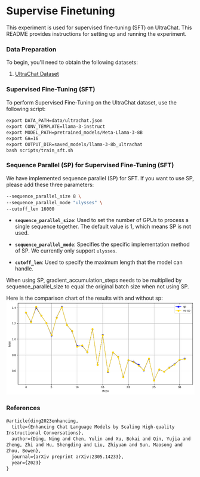 # Supervise Finetuning

This experiment is used for supervised fine-tuning (SFT) on UltraChat. This README provides instructions for setting up and running the experiment.

### Data Preparation

To begin, you'll need to obtain the following datasets:

1. [UltraChat Dataset](https://huggingface.co/datasets/HuggingFaceH4/ultrachat_200k)

### Supervised Fine-Tuning (SFT)

To perform Supervised Fine-Tuning on the UltraChat dataset, use the following script:

```
export DATA_PATH=data/ultrachat.json
export CONV_TEMPLATE=llama-3-instruct
export MODEL_PATH=pretrained_models/Meta-Llama-3-8B
export GA=16
export OUTPUT_DIR=saved_models/llama-3-8b_ultrachat
bash scripts/train_sft.sh
```

### Sequence Parallel (SP) for Supervised Fine-Tuning (SFT)

We have implemented sequence parallel (SP) for SFT. If you want to use SP, please add these three parameters:

```bash
--sequence_parallel_size 8 \
--sequence_parallel_mode "ulysses" \
--cutoff_len 16000
```

- **`sequence_parallel_size`**: Used to set the number of GPUs to process a single sequence together. The default value is 1, which means SP is not used.

- **`sequence_parallel_mode`**: Specifies the specific implementation method of SP. We currently only support `ulysses`.

- **`cutoff_len`**: Used to specify the maximum length that the model can handle.

When using SP, gradient_accumulation_steps needs to be multiplied by sequence_parallel_size to equal the original batch size when not using SP.

Here is the comparison chart of the results with and without sp:
![sp](../assets/sp.png)

### References

```
@article{ding2023enhancing,
  title={Enhancing Chat Language Models by Scaling High-quality Instructional Conversations},
  author={Ding, Ning and Chen, Yulin and Xu, Bokai and Qin, Yujia and Zheng, Zhi and Hu, Shengding and Liu, Zhiyuan and Sun, Maosong and Zhou, Bowen},
  journal={arXiv preprint arXiv:2305.14233},
  year={2023}
}

```